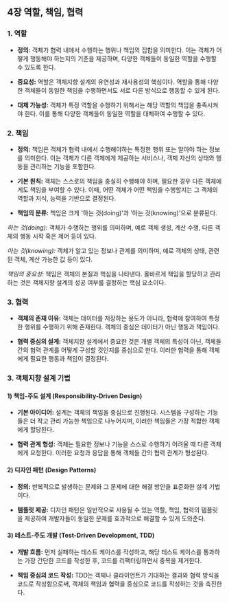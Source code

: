 ## 4장 역할, 책임, 협력
### 1. 역할
- **정의:** 객체가 협력 내에서 수행하는 행위나 책임의 집합을 의미한다. 이는 객체가 어떻게 행동해야 하는지의 기준을 제공하며, 다양한 객체들이 동일한 역할을 수행할 수 있도록 한다.
  
- **중요성:** 역할은 객체지향 설계의 유연성과 재사용성의 핵심이다. 역할을 통해 다양한 객체들이 동일한 책임을 수행하면서도 서로 다른 방식으로 행동할 수 있게 된다.

- **대체 가능성:** 객체가 특정 역할을 수행하기 위해서는 해당 역할의 책임을 충족시켜야 한다. 이를 통해 다양한 객체들이 동일한 역할을 대체하여 수행할 수 있다.

### 2. 책임
- **정의:** 책임은 객체가 협력 내에서 수행해야하는 특정한 행위 또는 알아야 하는 정보를 의미한다. 이는 객체가 다른 객체에게 제공하는 서비스나, 객체 자신의 상태와 행동을 관리하는 기능을 포함한다.

- **기본 원칙:** 객체는 스스로의 책임을 충실히 수행해야 하며, 필요한 경우 다른 객체에게도 책임을 부여할 수 있다. 이때, 어떤 객체가 어떤 책임을 수행할지는 그 객체의 역할과 지식, 능력을 기반으로 결정된다.

- **책임의 분류:** 책임은 크게 '하는 것(doing)'과 '아는 것(knowing)'으로 분류된다.

*하는 것(doing):* 객체가 수행하는 행위를 의미하며, 예로 객체 생성, 계산 수행, 다른 객체의 행동 시작 혹은 제어 등이 있다.

*아는 것(knowing):* 객체가 알고 있는 정보나 관계를 의미하며, 예로 객체의 상태, 관련된 객체, 계산 가능한 값 등이 있다.

*책임의 중요성:* 책임은 객체의 본질과 핵심을 나타낸다. 올바르게 책임을 할당하고 관리하는 것은 객체지향 설계의 성공 여부를 결정하는 핵심 요소이다.


### 3. 협력
- **객체의 존재 이유:** 객체는 데이터를 저장하는 용도가 아니라, 협력에 참여하여 특정한 행위를 수행하기 위해 존재한다. 객체의 중심은 데이터가 아닌 행동과 책임이다.

- **협력 중심의 설계:** 객체지향 설계에서 중요한 것은 개별 객체의 특성이 아닌, 객체들 간의 협력 관계를 어떻게 구성할 것인지를 중심으로 한다. 이러한 협력을 통해 객체에게 필요한 행동과 책임이 결정된다.

### 3. 객체지향 설계 기법

#### 1) 책임-주도 설계 (Responsibility-Driven Design)
- **기본 아이디어:** 설계는 객체의 책임을 중심으로 진행된다. 시스템을 구성하는 기능들은 더 작고 관리 가능한 책임으로 나누어지며, 이러한 책임들은 가장 적합한 객체에게 할당된다.

- **협력 관계 형성:** 객체는 필요한 정보나 기능을 스스로 수행하기 어려울 때 다른 객체에게 요청한다. 이러한 요청과 응답을 통해 객체들 간의 협력 관계가 형성된다.

#### 2) 디자인 패턴 (Design Patterns)
- **정의:** 반복적으로 발생하는 문제와 그 문제에 대한 해결 방안을 표준화한 설계 기법이다.

- **템플릿 제공:** 디자인 패턴은 일반적으로 사용될 수 있는 역할, 책임, 협력의 템플릿을 제공하여 개발자들이 동일한 문제를 효과적으로 해결할 수 있게 도와준다.

#### 3) 테스트-주도 개발 (Test-Driven Development, TDD)
- **개발 흐름:** 먼저 실패하는 테스트 케이스를 작성하고, 해당 테스트 케이스를 통과하는 가장 간단한 코드를 작성한 후, 코드를 리팩터링하면서 중복을 제거한다.

- **책임 중심의 코드 작성:** TDD는 객체나 클라이언트가 기대하는 결과와 협력 방식을 코드로 작성함으로써, 객체의 책임과 협력을 중심으로 코드를 작성하는 것을 촉진한다.